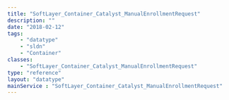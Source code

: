 ```yaml
---
title: "SoftLayer_Container_Catalyst_ManualEnrollmentRequest"
description: ""
date: "2018-02-12"
tags:
    - "datatype"
    - "sldn"
    - "Container"
classes:
    - "SoftLayer_Container_Catalyst_ManualEnrollmentRequest"
type: "reference"
layout: "datatype"
mainService : "SoftLayer_Container_Catalyst_ManualEnrollmentRequest"
---
```

